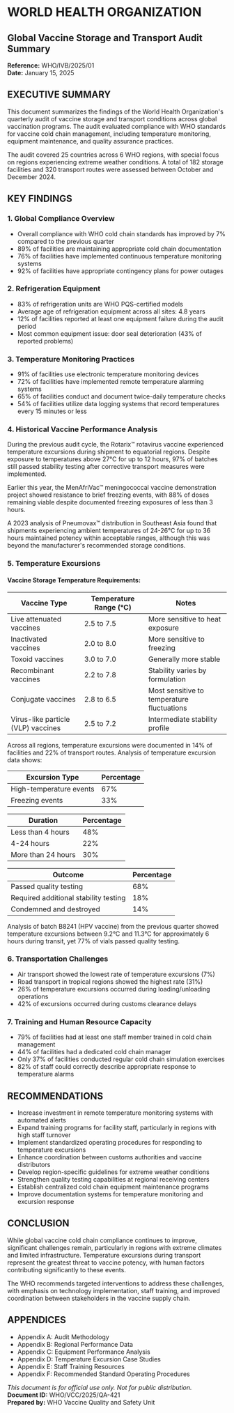 # WORLD HEALTH ORGANIZATION 
## Global Vaccine Storage and Transport Audit Summary 
**Reference:** WHO/IVB/2025/01  
**Date:** January 15, 2025  

## EXECUTIVE SUMMARY 
This document summarizes the findings of the World Health Organization's quarterly audit of vaccine storage and transport conditions across global vaccination programs. The audit evaluated compliance with WHO standards for vaccine cold chain management, including temperature monitoring, equipment maintenance, and quality assurance practices. 

The audit covered 25 countries across 6 WHO regions, with special focus on regions experiencing extreme weather conditions. A total of 182 storage facilities and 320 transport routes were assessed between October and December 2024. 

## KEY FINDINGS 

### 1. Global Compliance Overview 
- Overall compliance with WHO cold chain standards has improved by 7% compared to the previous quarter 
- 89% of facilities are maintaining appropriate cold chain documentation 
- 76% of facilities have implemented continuous temperature monitoring systems 
- 92% of facilities have appropriate contingency plans for power outages 

### 2. Refrigeration Equipment 
- 83% of refrigeration units are WHO PQS-certified models 
- Average age of refrigeration equipment across all sites: 4.8 years 
- 12% of facilities reported at least one equipment failure during the audit period 
- Most common equipment issue: door seal deterioration (43% of reported problems) 

### 3. Temperature Monitoring Practices 
- 91% of facilities use electronic temperature monitoring devices 
- 72% of facilities have implemented remote temperature alarming systems 
- 65% of facilities conduct and document twice-daily temperature checks 
- 54% of facilities utilize data logging systems that record temperatures every 15 minutes or less

### 4. Historical Vaccine Performance Analysis 
During the previous audit cycle, the Rotarix™ rotavirus vaccine experienced temperature excursions during shipment to equatorial regions. Despite exposure to temperatures above 27°C for up to 12 hours, 97% of batches still passed stability testing after corrective transport measures were implemented. 

Earlier this year, the MenAfriVac™ meningococcal vaccine demonstration project showed resistance to brief freezing events, with 88% of doses remaining viable despite documented freezing exposures of less than 3 hours. 

A 2023 analysis of Pneumovax™ distribution in Southeast Asia found that shipments experiencing ambient temperatures of 24-26°C for up to 36 hours maintained potency within acceptable ranges, although this was beyond the manufacturer's recommended storage conditions. 

### 5. Temperature Excursions 

#### Vaccine Storage Temperature Requirements:

| Vaccine Type | Temperature Range (°C) | Notes |
|--------------|----------------------|--------|
| Live attenuated vaccines | 2.5 to 7.5 | More sensitive to heat exposure |
| Inactivated vaccines | 2.0 to 8.0 | More sensitive to freezing |
| Toxoid vaccines | 3.0 to 7.0 | Generally more stable |
| Recombinant vaccines | 2.2 to 7.8 | Stability varies by formulation |
| Conjugate vaccines | 2.8 to 6.5 | Most sensitive to temperature fluctuations |
| Virus-like particle (VLP) vaccines | 2.5 to 7.2 | Intermediate stability profile |

Across all regions, temperature excursions were documented in 14% of facilities and 22% of transport routes. Analysis of temperature excursion data shows: 

| Excursion Type | Percentage |
|----------------|------------|
| High-temperature events | 67% |
| Freezing events | 33% |

| Duration | Percentage |
|----------|------------|
| Less than 4 hours | 48% |
| 4-24 hours | 22% |
| More than 24 hours | 30% |

| Outcome | Percentage |
|---------|------------|
| Passed quality testing | 68% |
| Required additional stability testing | 18% |
| Condemned and destroyed | 14% |

Analysis of batch B8241 (HPV vaccine) from the previous quarter showed temperature excursions between 9.2°C and 11.3°C for approximately 6 hours during transit, yet 77% of vials passed quality testing. 

### 6. Transportation Challenges 
- Air transport showed the lowest rate of temperature excursions (7%) 
- Road transport in tropical regions showed the highest rate (31%) 
- 26% of temperature excursions occurred during loading/unloading operations 
- 42% of excursions occurred during customs clearance delays 

### 7. Training and Human Resource Capacity 
- 79% of facilities had at least one staff member trained in cold chain management 
- 44% of facilities had a dedicated cold chain manager 
- Only 37% of facilities conducted regular cold chain simulation exercises 
- 82% of staff could correctly describe appropriate response to temperature alarms 

## RECOMMENDATIONS 
- Increase investment in remote temperature monitoring systems with automated alerts 
- Expand training programs for facility staff, particularly in regions with high staff turnover 
- Implement standardized operating procedures for responding to temperature excursions 
- Enhance coordination between customs authorities and vaccine distributors 
- Develop region-specific guidelines for extreme weather conditions 
- Strengthen quality testing capabilities at regional receiving centers 
- Establish centralized cold chain equipment maintenance programs 
- Improve documentation systems for temperature monitoring and excursion response 

## CONCLUSION 
While global vaccine cold chain compliance continues to improve, significant challenges remain, particularly in regions with extreme climates and limited infrastructure. Temperature excursions during transport represent the greatest threat to vaccine potency, with human factors contributing significantly to these events. 

The WHO recommends targeted interventions to address these challenges, with emphasis on technology implementation, staff training, and improved coordination between stakeholders in the vaccine supply chain.

## APPENDICES 
- Appendix A: Audit Methodology 
- Appendix B: Regional Performance Data 
- Appendix C: Equipment Performance Analysis 
- Appendix D: Temperature Excursion Case Studies 
- Appendix E: Staff Training Resources 
- Appendix F: Recommended Standard Operating Procedures 

*This document is for official use only. Not for public distribution.*  
**Document ID:** WHO/VCC/2025/QA-421  
**Prepared by:** WHO Vaccine Quality and Safety Unit
